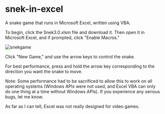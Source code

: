 # snek-in-excel
A snake game that runs in Microsoft Excel, written using VBA.

To begin, click the Snek3.0.xlsm file and download it. Then open it in Microsoft Excel, and if prompted, click "Enable Macros."

![snekgame](https://user-images.githubusercontent.com/37820010/37943708-ac996804-3146-11e8-8cb8-36b2648eed0a.png)

Click "New Game," and use the arrow keys to control the snake.

For best performance, press and hold the arrow key corresponding to the direction you want the snake to move.



Note: Some performance had to be sacrificed to allow this to work on all operating systems (Windows APIs were not used, and Excel VBA can only do one thing at a time without Windows APIs). If you experience any serious bugs, let me know.

As far as I can tell, Excel was not really designed for video games. 
